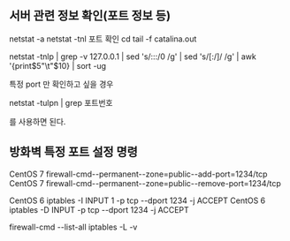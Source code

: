 ## 서버 관련 정보 확인(포트 정보 등)

netstat -a
netstat -tnl 포트 확인
cd tail -f catalina.out

netstat -tnlp | grep -v 127.0.0.1 | sed 's/:::/0 /g' | sed 's/[:\/]/ /g' | awk '{print$5"\t"$10} | sort -ug

특정 port 만 확인하고 싶을 경우 

netstat -tulpn | grep 포트번호

를 사용하면 된다. 

## 방화벽 특정 포트 설정 명령

CentOS 7 firewall-cmd--permanent--zone=public--add-port=1234/tcp
CentOS 7 firewall-cmd--permanent--zone=public--remove-port=1234/tcp

CentOS 6 iptables -I INPUT 1 -p tcp --dport 1234 -j ACCEPT
CentOS 6 iptables -D INPUT -p tcp --dport 1234 -j ACCEPT

firewall-cmd --list-all
iptables -L -v

